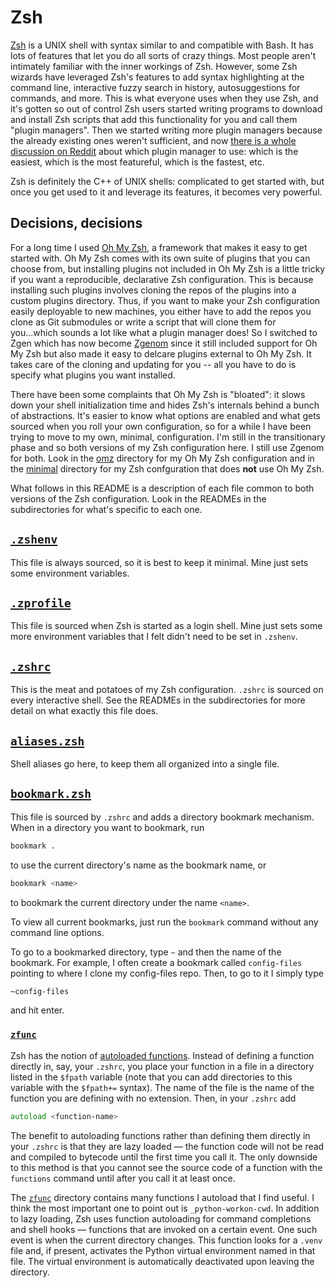 # Zsh

[Zsh][zsh] is a UNIX shell with syntax similar to and compatible with Bash. It has lots of features that
let you do all sorts of crazy things. Most people aren't intimately familiar with the inner workings of Zsh.
However, some Zsh wizards have leveraged Zsh's features to add syntax highlighting at the command line,
interactive fuzzy search in history, autosuggestions for commands, and more. This is what everyone uses
when they use Zsh, and it's gotten so out of control Zsh users started writing programs to download and
install Zsh scripts that add this functionality for you and call them "plugin managers". Then we started
writing more plugin managers because the already existing ones weren't sufficient, and now
[there is a whole discussion on Reddit](https://www.reddit.com/r/zsh/comments/ak0vgi/a_comparison_of_all_the_zsh_plugin_mangers_i_used)
about which plugin manager to use: which is the easiest, which is the most featureful, which is the fastest, etc.

Zsh is definitely the C++ of UNIX shells: complicated to get started with, but once you get used to it and
leverage its features, it becomes very powerful.

## Decisions, decisions
For a long time I used [Oh My Zsh][omz], a framework that makes it easy to get started with. Oh My Zsh comes with
its own suite of plugins that you can choose from, but installing plugins not included in Oh My Zsh is a little
tricky if you want a reproducible, declarative Zsh configuration. This is because installing such plugins involves cloning
the repos of the plugins into a custom plugins directory. Thus, if you want to make your Zsh configuration easily
deployable to new machines, you either have to add the repos you clone as Git submodules or write a script that
will clone them for you...which sounds a lot like what a plugin manager does! So I switched to Zgen which has now
become [Zgenom][zgenom] since it still included support for Oh My Zsh but also made it easy to delcare plugins
external to Oh My Zsh. It takes care of the cloning and updating for you -- all you have to do is specify what
plugins you want installed.

There have been some complaints that Oh My Zsh is "bloated": it slows down your shell initialization time and hides
Zsh's internals behind a bunch of abstractions. It's easier to know what options are enabled and what gets sourced
when you roll your own configuration, so for a while I have been trying to move to my own, minimal, configuration.
I'm still in the transitionary phase and so both versions of my Zsh configuration here. I still use Zgenom for both.
Look in the [omz](omz) directory for my Oh My Zsh configuration and in the [minimal](minimal) directory for my
Zsh confguration that does __not__ use Oh My Zsh.

What follows in this README is a description of each file common to both versions of the Zsh configuration.
Look in the READMEs in the subdirectories for what's specific to each one.

## [`.zshenv`](omz/.zshenv)
This file is always sourced, so it is best to keep it minimal. Mine just sets some environment variables.

## [`.zprofile`](omz/.zprofile)
This file is sourced when Zsh is started as a login shell. Mine just sets some more environment variables
that I felt didn't need to be set in `.zshenv`.

## [`.zshrc`](omz/.zprofile)
This is the meat and potatoes of my Zsh configuration. `.zshrc` is sourced on every interactive shell. See
the READMEs in the subdirectories for more detail on what exactly this file does.

## [`aliases.zsh`](omz/aliases.zsh)
Shell aliases go here, to keep them all organized into a single file.

## [`bookmark.zsh`](omz/bookmark.zsh)
This file is sourced by `.zshrc` and adds a directory bookmark mechanism. When in a directory you want to bookmark, run

```zsh
bookmark .
```

to use the current directory's name as the bookmark name, or

```zsh
bookmark <name>
```

to bookmark the current directory under the name `<name>`.

To view all current bookmarks, just run the `bookmark` command without any command line options.

To go to a bookmarked directory, type `~` and then the name of the bookmark. For example, I often create
a bookmark called `config-files` pointing to where I clone my config-files repo. Then, to go to it I simply type

```zsh
~config-files
```

and hit enter.

### [`zfunc`](omz/zfunc)
Zsh has the notion of [autoloaded functions](https://zsh.sourceforge.io/Doc/Release/Functions.html#Autoloading-Functions).
Instead of defining a function directly in, say, your `.zshrc`, you place your function in a file
in a directory listed in the `$fpath` variable (note that you can add directories to this variable
with the `$fpath+=` syntax). The name of the file is the name of the function you are defining with
no extension. Then, in your `.zshrc` add

```zsh
autoload <function-name>
```

The benefit to autoloading functions rather than defining them directly in your `.zshrc` is that they are lazy
loaded &#x2014; the function code will not be read and compiled to bytecode until the first time you call it.
The only downside to this method is that you cannot see the source code of a function with the `functions` command
until after you call it at least once.

The [`zfunc`](omz/zfunc) directory contains many functions I autoload that I find useful. I think the most important one
to point out is `_python-workon-cwd`. In addition to lazy loading, Zsh uses function autoloading for command completions
and shell hooks &#x2014; functions that are invoked on a certain event. One such event is when the current directory changes.
This function looks for a `.venv` file and, if present, activates the Python virtual environment named in that file. The
virtual environment is automatically deactivated upon leaving the directory.

[zsh]: https://zsh.sourceforge.io/
[omz]: https://ohmyz.sh
[zgenom]: https://github.com/jandamm/zgenom
